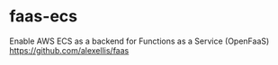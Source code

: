 # faas-ecs
Enable AWS ECS as a backend for Functions as a Service (OpenFaaS) https://github.com/alexellis/faas
